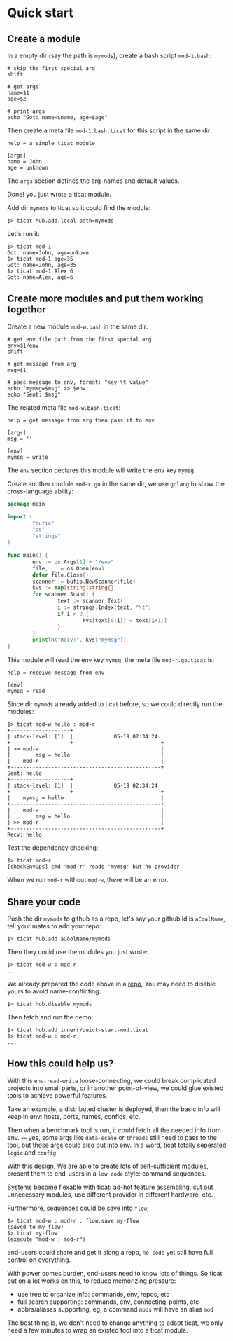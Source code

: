 # Quick start

## Create a module
In a empty dir (say the path is `mymods`), create a bash script `mod-1.bash`:
```
# skip the first special arg
shift

# get args
name=$1
age=$2

# print args
echo "Got: name=$name, age=$age"
```

Then create a meta file `mod-1.bash.ticat` for this script in the same dir:
```
help = a simple ticat module

[args]
name = John
age = unknown
```
The `args` section defines the arg-names and default values.

Done! you just wrote a ticat module.

Add dir `mymods` to ticat so it could find the module:
```
$> ticat hub.add.local path=mymods
```

Let's run it:
```
$> ticat mod-1
Got: name=John, age=unkown
$> ticat mod-1 age=35
Got: name=John, age=35
$> ticat mod-1 Alex 6
Got: name=Alex, age=6
```

## Create more modules and put them working together
Create a new module `mod-w.bash` in the same dir:
```
# get env file path from the first special arg
env=$1/env
shift

# get message from arg
msg=$1

# pass message to env, format: "key \t value"
echo "mymsg=$msg" >> $env
echo "Sent: $msg"
```

The related meta file `mod-w.bash.ticat`:
```
help = get message from arg then pass it to env

[args]
msg = ''

[env]
mymsg = write
```
The `env` section declares this module will write the env key `mymsg`.

Create another module `mod-r.go` in the same dir,
we use `golang` to show the cross-language ability:
```go
package main

import (
        "bufio"
        "os"
        "strings"
)

func main() {
        env := os.Args[1] + "/env"
        file, _ := os.Open(env)
        defer file.Close()
        scanner := bufio.NewScanner(file)
        kvs := map[string]string{}
        for scanner.Scan() {
                text := scanner.Text()
                i := strings.Index(text, "\t")
                if i > 0 {
                        kvs[text[0:i]] = text[i+1:]
                }
        }
        println("Recv:", kvs["mymsg"])
}
```

This module will read the env key `mymsg`,
the meta file `mod-r.go.ticat` is:
```
help = receive message from env

[env]
mymsg = read
```

Since dir `mymods` already added to ticat before,
so we could directly run the modules:
```
$> ticat mod-w hello : mod-r
+-------------------+
| stack-level: [1]  |             05-19 02:34:24
+-------------------+----------------------------+
| >> mod-w                                       |
|        msg = hello                             |
|    mod-r                                       |
+------------------------------------------------+
Sent: hello
+-------------------+
| stack-level: [1]  |             05-19 02:34:24
+-------------------+----------------------------+
|    mymsg = hello                               |
+------------------------------------------------+
|    mod-w                                       |
|        msg = hello                             |
| >> mod-r                                       |
+------------------------------------------------+
Recv: hello
```

Test the dependency checking:
```
$> ticat mod-r
[checkEnvOps] cmd 'mod-r' reads 'mymsg' but no provider
```
When we run `mod-r` without `mod-w`, there will be an error.

## Share your code
Push the dir `mymods` to github as a repo,
let's say your github id is `aCoolName`,
tell your mates to add your repo:
```
$> ticat hub.add aCoolName/mymods
```
Then they could use the modules you just wrote:
```
$> ticat mod-w : mod-r
...
```

We already prepared the code above in a [repo](https://github.com/innerr/quick-start-mod.ticat),
You may need to disable yours to avoid name-conflicting:
```
$> ticat hub.disable mymods
```

Then fetch and run the demo:
```
$> ticat hub.add innerr/quict-start-mod.ticat
$> ticat mod-w : mod-r
...
```

## How this could help us?
With this `env-read-write` loose-connecting,
we could break complicated projects into small parts,
or in another point-of-view,
we could glue existed tools to achieve powerful features.

Take an example,
a distributed cluster is deployed,
then the basic info will keep in env:
hosts, ports, names, configs, etc.

Then when a benchmark tool is run,
it could fetch all the needed info from env.
-- yes, some args like `data-scale` or `threads` still need to pass to the tool,
but those args could also put into env.
In a word, ticat totally seperated `logic` and `config`.

With this design,
We are able to create lots of self-sufficient modules,
present them to end-users in a `low code` style: command sequences.

Systems become flexable with ticat:
ad-hot feature assembling,
cut out unnecessary modules,
use different provider in different hardware, etc.

Furthermore, sequences could be save into `flow`,
```
$> ticat mod-w : mod-r : flow.save my-flow
(saved to my-flow)
$> ticat my-flow
(execute "mod-w : mod-r")
```
end-users could share and get it along a repo,
`no code` yet still have full control on everything.

With power comes burden,
end-users need to know lots of things.
So ticat put on a lot works on this,
to reduce memorizing pressure:
* use tree to organize info: commands, env, repos, etc
* full search supporting: commands, env, connecting-points, etc
* abbrs/aliases supporting, eg, a command `mods` will have an alias `mod`

The best thing is,
we don't need to change anything to adapt ticat,
we only need a few minutes to wrap an existed tool into a ticat module.
